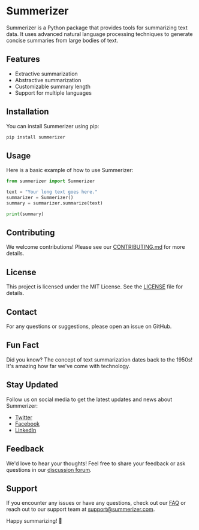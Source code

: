 # Summerizer

Summerizer is a Python package that provides tools for summarizing text data. It uses advanced natural language processing techniques to generate concise summaries from large bodies of text.

## Features

- Extractive summarization
- Abstractive summarization
- Customizable summary length
- Support for multiple languages

## Installation

You can install Summerizer using pip:

```bash
pip install summerizer
```

## Usage

Here is a basic example of how to use Summerizer:

```python
from summerizer import Summerizer

text = "Your long text goes here."
summarizer = Summerizer()
summary = summarizer.summarize(text)

print(summary)
```

## Contributing

We welcome contributions! Please see our [CONTRIBUTING.md](CONTRIBUTING.md) for more details.

## License

This project is licensed under the MIT License. See the [LICENSE](LICENSE) file for details.

## Contact

For any questions or suggestions, please open an issue on GitHub.

## Fun Fact

Did you know? The concept of text summarization dates back to the 1950s! It's amazing how far we've come with technology.

## Stay Updated

Follow us on social media to get the latest updates and news about Summerizer:

- [Twitter](https://twitter.com/summerizer)
- [Facebook](https://facebook.com/summerizer)
- [LinkedIn](https://linkedin.com/company/summerizer)

## Feedback

We'd love to hear your thoughts! Feel free to share your feedback or ask questions in our [discussion forum](https://github.com/summerizer/discussions).

## Support

If you encounter any issues or have any questions, check out our [FAQ](https://github.com/summerizer/FAQ) or reach out to our support team at support@summerizer.com.

Happy summarizing! 🎉























